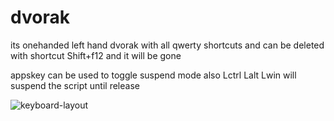 

# dvorak
its onehanded left hand dvorak with all qwerty shortcuts and can be deleted with shortcut Shift+f12 and it will be gone


appskey can be used to toggle suspend mode
also Lctrl Lalt Lwin will suspend the script until release




![keyboard-layout](https://user-images.githubusercontent.com/68251294/115974922-9cbce280-a560-11eb-9927-d888f3d54306.png)

